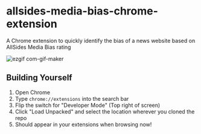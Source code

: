 # allsides-media-bias-chrome-extension
A Chrome extension to quickly identify the bias of a news website based on AllSides Media Bias rating


![ezgif com-gif-maker](https://user-images.githubusercontent.com/37872715/204903524-6af7448d-5d3a-40d5-b6c9-600f3ba12cb6.gif)

## Building Yourself
1. Open Chrome
2. Type `chrome://extensions` into the search bar
3. Flip the switch for "Developer Mode" (Top right of screen)
4. Click "Load Unpacked" and select the location wherever you cloned the repo
5. Should appear in your extensions when browsing now!

